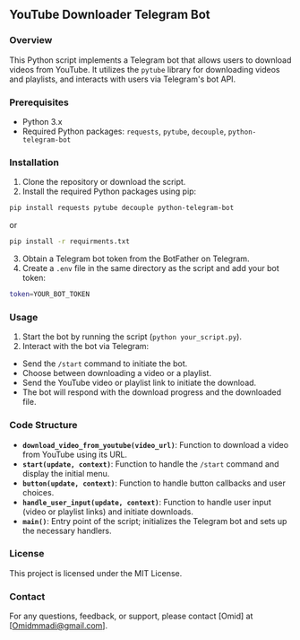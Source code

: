 ## YouTube Downloader Telegram Bot

### Overview
This Python script implements a Telegram bot that allows users to download videos from YouTube. It utilizes the `pytube` library for downloading videos and playlists, and interacts with users via Telegram's bot API.

### Prerequisites
- Python 3.x
- Required Python packages: `requests`, `pytube`, `decouple`, `python-telegram-bot`

### Installation
1. Clone the repository or download the script.
2. Install the required Python packages using pip:

```bash
pip install requests pytube decouple python-telegram-bot
```
or
```bash
pip install -r requirments.txt
```
3. Obtain a Telegram bot token from the BotFather on Telegram.
4. Create a `.env` file in the same directory as the script and add your bot token:
```bash
token=YOUR_BOT_TOKEN
```

### Usage
1. Start the bot by running the script (`python your_script.py`).
2. Interact with the bot via Telegram:
- Send the `/start` command to initiate the bot.
- Choose between downloading a video or a playlist.
- Send the YouTube video or playlist link to initiate the download.
- The bot will respond with the download progress and the downloaded file.

### Code Structure
- **`download_video_from_youtube(video_url)`**: Function to download a video from YouTube using its URL.
- **`start(update, context)`**: Function to handle the `/start` command and display the initial menu.
- **`button(update, context)`**: Function to handle button callbacks and user choices.
- **`handle_user_input(update, context)`**: Function to handle user input (video or playlist links) and initiate downloads.
- **`main()`**: Entry point of the script; initializes the Telegram bot and sets up the necessary handlers.

### License
This project is licensed under the MIT License.

### Contact
For any questions, feedback, or support, please contact [Omid] at [Omidmmadi@gmail.com].
